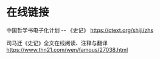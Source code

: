 
# 在线链接

中国哲学书电子化计划  --  《史记》 https://ctext.org/shiji/zhs

司马迁《史记》全文在线阅读、注释与翻译 https://www.thn21.com/wen/famous/27038.html
